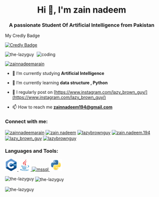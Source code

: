 <h1 align="center">Hi 👋, I'm zain nadeem</h1>
<h3 align="center">A passionate Student Of  Artificial Intelligence from Pakistan</h3>
My Credly Badge

[![Credly Badge](https://images.credly.com/size/220x220/images/ea3eec65-ddad-4242-9c59-1defac0fa2d9/image.png)](https://www.credly.com/badges/aa8c046e-2fac-4f81-b334-010684c8117f/public_url)

<img align="right" alt="coding" width="400" src="https://raw.githubusercontent.com/gist/vininjr/d29bb07bdadb41e4b0923bc8fa748b1a/raw/88f20c9d749d756be63f22b09f3c4ac570bc5101/programming.gif">

<p align="left"> <img src="https://komarev.com/ghpvc/?username=the-lazyguy&label=Profile%20views&color=0e75b6&style=flat" alt="the-lazyguy" /> </p>




<p align="left"> <a href="https://twitter.com/zainnadeemarain" target="blank"><img src="https://img.shields.io/twitter/follow/zainnadeemarain?logo=twitter&style=for-the-badge" alt="zainnadeemarain" /></a> </p>

- 🔭 I’m currently studying **Artificial Intelligence**

- 🌱 I’m currently learning **data structure , Python**

- 📝 I regularly post on [https://www.instagram.com/lazy_brown_guy/](https://www.instagram.com/lazy_brown_guy/)

- 📫 How to reach me **zainnadeem194@gmail.com**

<h3 align="left">Connect with me:</h3>
<p align="left">
<a href="https://twitter.com/zainnadeemarain" target="blank"><img align="center" src="https://raw.githubusercontent.com/rahuldkjain/github-profile-readme-generator/master/src/images/icons/Social/twitter.svg" alt="zainnadeemarain" height="30" width="40" /></a>
<a href="https://linkedin.com/in/zain nadeem" target="blank"><img align="center" src="https://raw.githubusercontent.com/rahuldkjain/github-profile-readme-generator/master/src/images/icons/Social/linked-in-alt.svg" alt="zain nadeem" height="30" width="40" /></a>
<a href="https://kaggle.com/lazybrownguy" target="blank"><img align="center" src="https://raw.githubusercontent.com/rahuldkjain/github-profile-readme-generator/master/src/images/icons/Social/kaggle.svg" alt="lazybrownguy" height="30" width="40" /></a>
<a href="https://fb.com/zain.nadeem.194" target="blank"><img align="center" src="https://raw.githubusercontent.com/rahuldkjain/github-profile-readme-generator/master/src/images/icons/Social/facebook.svg" alt="zain.nadeem.194" height="30" width="40" /></a>
<a href="https://instagram.com/lazy_brown_guy" target="blank"><img align="center" src="https://raw.githubusercontent.com/rahuldkjain/github-profile-readme-generator/master/src/images/icons/Social/instagram.svg" alt="lazy_brown_guy" height="30" width="40" /></a>
<a href="https://www.leetcode.com/lazybrownguy" target="blank"><img align="center" src="https://raw.githubusercontent.com/rahuldkjain/github-profile-readme-generator/master/src/images/icons/Social/leet-code.svg" alt="lazybrownguy" height="30" width="40" /></a>
</p>

<h3 align="left">Languages and Tools:</h3>
<p align="left"> <a href="https://www.w3schools.com/cpp/" target="_blank" rel="noreferrer"> <img src="https://raw.githubusercontent.com/devicons/devicon/master/icons/cplusplus/cplusplus-original.svg" alt="cplusplus" width="40" height="40"/> </a> <a href="https://www.java.com" target="_blank" rel="noreferrer"> <img src="https://raw.githubusercontent.com/devicons/devicon/master/icons/java/java-original.svg" alt="java" width="40" height="40"/> </a> <a href="https://www.microsoft.com/en-us/sql-server" target="_blank" rel="noreferrer"> <img src="https://www.svgrepo.com/show/303229/microsoft-sql-server-logo.svg" alt="mssql" width="40" height="40"/> </a> <a href="https://www.python.org" target="_blank" rel="noreferrer"> <img src="https://raw.githubusercontent.com/devicons/devicon/master/icons/python/python-original.svg" alt="python" width="40" height="40"/> </a> </p>

<p><img align="left" src="https://github-readme-stats.vercel.app/api/top-langs?username=the-lazyguy&show_icons=true&locale=en&layout=compact" alt="the-lazyguy" /></p>

<p>&nbsp;<img align="center" src="https://github-readme-stats.vercel.app/api?username=the-lazyguy&show_icons=true&locale=en" alt="the-lazyguy" /></p>

<p><img align="center" src="https://github-readme-streak-stats.herokuapp.com/?user=the-lazyguy&" alt="the-lazyguy" /></p>
